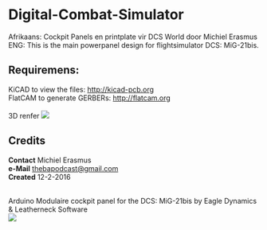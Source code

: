 # Digital-Combat-Simulator
Afrikaans: Cockpit Panels en printplate vir DCS World door Michiel Erasmus <br/>
ENG: This is the main powerpanel design for flightsimulator DCS: MiG-21bis.

Requiremens:
---
KiCAD to view the files: http://kicad-pcb.org <br/>
FlatCAM to generate GERBERs: http://flatcam.org<br/>
<br/>
3D renfer <img src="http://i.imgur.com/c4FUt3jm.png"><br/>

Credits
---
**Contact** Michiel Erasmus <br/>
**e-Mail** thebapodcast@gmail.com<br/>
**Created** 12-2-2016<br/>

<br/>
Arduino Modulaire cockpit panel for the DCS: MiG-21bis by Eagle Dynamics &amp; Leatherneck Software<br/>

<img src="https://i.imgur.com/yPtFUdrm.jpg">
